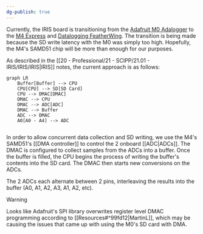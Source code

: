 ```yaml
---
dg-publish: true
---
```

Currently, the IRIS board is transitioning from the [Adafruit M0 Adalogger](https://www.adafruit.com/product/2796) to the [M4 Express](https://www.adafruit.com/product/3857) and [Datalogging FeatherWing](https://www.adafruit.com/product/2922). The transition is being made because the SD write latency with the M0 was simply too high. Hopefully, the M4's SAMD51 chip will be more than enough for our purposes.

As described in the [[20 - Professional/21 - SCIPP/21.01 - IRIS/IRIS/IRIS|IRIS]] notes, the current approach is as follows:
```mermaid
graph LR
    Buffer[Buffer] --> CPU
    CPU[CPU] --> SD[SD Card]
    CPU --> DMAC[DMAC]
    DMAC --> CPU
    DMAC --> ADC[ADC]
    DMAC --> Buffer
    ADC --> DMAC
    A0[A0 - A4] --> ADC 


```
In order to allow concurrent data collection and SD writing, we use the M4's SAMD51's [[DMA controller]] to control the 2 onboard [[ADC|ADCs]]. The DMAC is configured to collect samples from the ADCs into a buffer. Once the buffer is filled, the CPU begins the process of writing the buffer's contents into the SD card. The DMAC then starts new conversions on the ADCs.

The 2 ADCs each alternate between 2 pins, interleaving the results into the buffer (A0, A1, A2, A3, A1, A2, etc).

> [!warning]
> Looks like Adafruit's SPI library overwrites register level DMAC programming according to [[Resources#^99fd12|MartinL]], which may be causing the issues that came up with using the M0's SD card with DMA. 